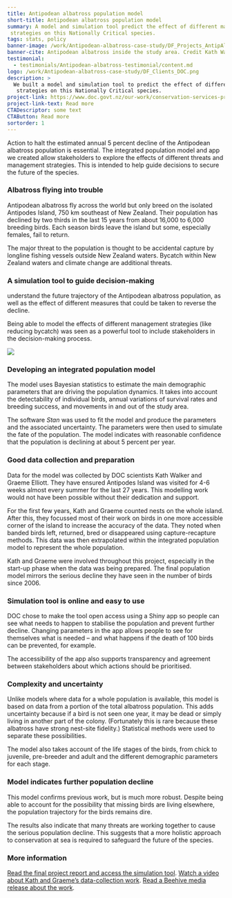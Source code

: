 ```yaml
---
title: Antipodean albatross population model
short-title: Antipodean albatross population model
summary: A model and simulation tool predict the effect of different management
 strategies on this Nationally Critical species.
tags: stats, policy
banner-image: /work/Antipodean-albatross-case-study/DF_Projects_AntipAlbatross.jpg
banner-cite: Antipodean albatross inside the study area. Credit Kath Walker.
testimonial:
  - testimonials/Antipodean-albatross-testimonial/content.md
logo: /work/Antipodean-albatross-case-study/DF_Clients_DOC.png
description: >
  We built a model and simulation tool to predict the effect of different management
   strategies on this Nationally Critical species.
project-link: https://www.doc.govt.nz/our-work/conservation-services-programme/csp-reports/202021/integrated-population-model-of-antipodean-albatross-for-simulating-management-scenarios/
project-link-text: Read more
CTADescriptor: some text
CTAButton: Read more
sortorder: 1
---
```


Action to halt the estimated annual 5 percent decline of the Antipodean albatross
population is essential. The integrated population model and app we created allow stakeholders to explore the effects of different threats and management
strategies. This is intended to help guide decisions to secure the future of the species.

<!--more-->

### Albatross flying into trouble

Antipodean albatross fly across the world but only breed on the isolated Antipodes
 Island, 750 km southeast of New Zealand. Their population has declined by two
 thirds in the last 15 years from about 16,000 to 6,000 breeding birds. Each
 season birds leave the island but some, especially females, fail to return.

The major threat to the population is thought to be accidental capture by longline
fishing vessels outside New Zealand waters. Bycatch within New Zealand waters
and climate change are additional threats.

### A simulation tool to guide decision-making

understand the future trajectory of the Antipodean albatross population, as well
 as the effect of different measures that could be taken to reverse the decline.

Being able to model the effects of different management strategies (like reducing
   bycatch) was seen as a powerful tool to include stakeholders in the
   decision-making process.

![](/work/Antipodean-albatross-case-study/Antipodean-albatross-model.png)

### Developing an integrated population model

The model uses Bayesian statistics to estimate the main demographic parameters
that are driving the population dynamics. It takes into account the detectability
of individual birds, annual variations of survival rates and breeding success,
and movements in and out of the study area.

The software *Stan* was used to fit the model and produce the parameters and the
associated uncertainty. The parameters were then used to simulate the fate of
the population. The model indicates with reasonable confidence that the population
is declining at about 5 percent per year.

### Good data collection and preparation

Data for the model was collected by DOC scientists Kath Walker and Graeme Elliott.
They have ensured Antipodes Island was visited for 4-6 weeks almost every summer
for the last 27 years. This modelling work would not have been possible without
their dedication and support.

For the first few years, Kath and Graeme counted nests on the whole island. After
this, they focussed most of their work on birds in one more accessible corner of the island
  to increase the accuracy of the data. They noted when banded birds left, returned, bred or
  disappeared using capture-recapture methods. This data was then extrapolated
  within the integrated population model to represent the whole population.

Kath and Graeme were involved throughout this project, especially in the start-up
 phase when the data was being prepared. The final population model mirrors the
 serious decline they have seen in the number of birds since 2006.

### Simulation tool is online and easy to use

DOC chose to make the tool open access using a Shiny app so people can see what
needs to happen to stabilise the population and prevent further decline. Changing
parameters in the app allows people to see for themselves what is needed – and
what happens if the death of 100 birds can be prevented, for example.

The accessibility of the app also supports transparency and agreement between
stakeholders about which actions should be prioritised.

### Complexity and uncertainty

Unlike models where data for a whole population is available, this model is
based on data from a portion of the total albatross population. This adds
uncertainty because if a bird is not seen one year, it may be dead or simply
living in another part of the colony. (Fortunately this is rare because these
albatross have strong nest-site fidelity.) Statistical methods were used to
separate these possibilities.

The model also takes account of the life stages of the birds, from chick to juvenile,
 pre-breeder and adult and the different demographic parameters for each stage.

### Model indicates further population decline

This model confirms previous work, but is much more robust. Despite being able
to account for the possibility that missing birds are living elsewhere, the
population trajectory for the birds remains dire.

The results also indicate that many threats are working together to cause the
serious population decline. This suggests that a more holistic approach to
conservation at sea is required to safeguard the future of the species.

### More information

[Read the final project report and access the simulation tool](https://www.doc.govt.nz/our-work/conservation-services-programme/csp-reports/202021/integrated-population-model-of-antipodean-albatross-for-simulating-management-scenarios/).
[Watch a video about Kath and Graeme’s data-collection work](https://www.youtube.com/watch?v=ZSLloHR7Izo).
[Read a Beehive media release about the work](https://www.beehive.govt.nz/release/government-taking-action-protect-albatross).
